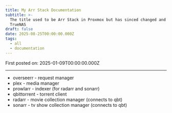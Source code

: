 ```yaml
---
title: My Arr Stack Documentation
subtitle: >-
  The title used to be Arr Stack in Proxmox but has sinced changed and moved to
  TrueNAS
draft: false
date: 2025-08-25T00:00:00.000Z
tags:
  - all
  - documentation
---
```


First posted on: 2025-01-09T00:00:00.000Z

***

* overseerr - request manager
* plex - media manager
* prowlarr - indexer (for radarr and sonarr)
* qbittorrent - torrent client
* radarr - movie collection manager (connects to qbt)
* sonarr - tv show collection manager (connects to qbt)
